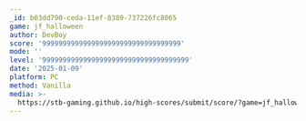 ```yaml
---
_id: b03dd790-ceda-11ef-8389-737226fc8065
game: jf_halloween
author: DevBoy
score: '9999999999999999999999999999999999'
mode: ''
level: '999999999999999999999999999999999999'
date: '2025-01-09'
platform: PC
method: Vanilla
media: >-
  https://stb-gaming.github.io/high-scores/submit/score/?game=jf_halloween&fields%5Bauthor%5D=DevBoy&fields%5Bscore%5D=9999999999999999999999999999999999&fields%5Bmode%5D=&fields%5Blevel%5D=999999999999999999999999999999999999&fields%5Bdate%5D=2025-01-09&fields%5Bplatform%5D=PC&fields%5Bmedia%5D=
---
```


